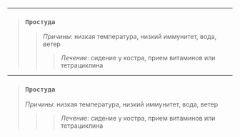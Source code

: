 
---
> ### `Простуда`
>>  _Причины_: низкая температура, низкий иммунитет, вода, ветер
>>>  _Лечение_: сидение у костра, прием витаминов или тетрациклина
---
> ### `Простуда`
> _Причины_: низкая температура, низкий иммунитет, вода, ветер
>>>  _Лечение_: сидение у костра, прием витаминов или тетрациклина


